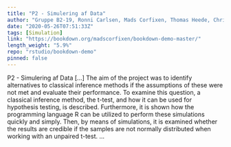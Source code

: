 ```yaml
---
title: "P2 - Simulering af Data"
author: "Gruppe B2-19, Ronni Carlsen, Mads Corfixen, Thomas Heede, Christian F. P. Nielsen, Magnus Olesen"
date: "2020-05-26T07:51:33Z"
tags: [Simulation]
link: "https://bookdown.org/madscorfixen/bookdown-demo-master/"
length_weight: "5.9%"
repo: "rstudio/bookdown-demo"
pinned: false
---
```


P2 - Simulering af Data [...] The aim of the project was to identify alternatives to classical inference methods if the assumptions of these were not met and evaluate their performance. To examine this question, a classical inference method, the t-test, and how it can be used for hypothesis testing, is described. Furthermore, it is shown how the programming language R can be utilized to perform these simulations quickly and simply. Then, by means of simulations, it is examined whether the results are credible if the samples are not normally distributed when working with an unpaired t-test. ...
